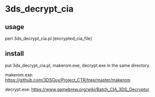 # 3ds_decrypt_cia

## usage

perl 3ds_decrypt_cia.pl [encrypted_cia_file]

## install

put 3ds_decrypt_cia.pl, makerom.exe, decrypt.exe in the same directory.

makerom.exe:  https://github.com/3DSGuy/Project_CTR/tree/master/makerom

decrypt.exe: https://www.gamebrew.org/wiki/Batch_CIA_3DS_Decryptor
